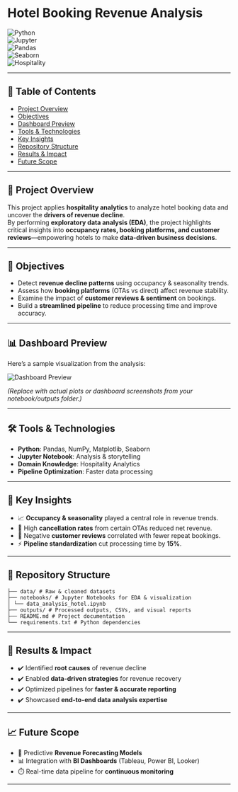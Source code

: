 # Hotel Booking Revenue Analysis  

![Python](https://img.shields.io/badge/Python-3.9-blue?logo=python&logoColor=white)  
![Jupyter](https://img.shields.io/badge/Jupyter-Notebook-orange?logo=jupyter)  
![Pandas](https://img.shields.io/badge/Pandas-Data_Analysis-yellow?logo=pandas&logoColor=white)  
![Seaborn](https://img.shields.io/badge/Seaborn-Visualization-green)  
![Hospitality](https://img.shields.io/badge/Domain-Hospitality_Analytics-purple)  

---

## 📑 Table of Contents  
- [Project Overview](#-project-overview)  
- [Objectives](#-objectives)  
- [Dashboard Preview](#-dashboard-preview)  
- [Tools & Technologies](#-tools--technologies)  
- [Key Insights](#-key-insights)  
- [Repository Structure](#-repository-structure)  
- [Results & Impact](#-results--impact)  
- [Future Scope](#-future-scope)  

---

## 📌 Project Overview  
This project applies **hospitality analytics** to analyze hotel booking data and uncover the **drivers of revenue decline**.  
By performing **exploratory data analysis (EDA)**, the project highlights critical insights into **occupancy rates, booking platforms, and customer reviews**—empowering hotels to make **data-driven business decisions**.  

---

## 🎯 Objectives  
- Detect **revenue decline patterns** using occupancy & seasonality trends.  
- Assess how **booking platforms** (OTAs vs direct) affect revenue stability.  
- Examine the impact of **customer reviews & sentiment** on bookings.  
- Build a **streamlined pipeline** to reduce processing time and improve accuracy.  

---

## 📊 Dashboard Preview  
Here’s a sample visualization from the analysis:  

![Dashboard Preview](outputs/dashboard_sample.png)  

*(Replace with actual plots or dashboard screenshots from your notebook/outputs folder.)*  

---

## 🛠️ Tools & Technologies  
- **Python**: Pandas, NumPy, Matplotlib, Seaborn  
- **Jupyter Notebook**: Analysis & storytelling  
- **Domain Knowledge**: Hospitality Analytics  
- **Pipeline Optimization**: Faster data processing  

---

## 🔑 Key Insights  
- 📈 **Occupancy & seasonality** played a central role in revenue trends.  
- 🏨 High **cancellation rates** from certain OTAs reduced net revenue.  
- 💬 Negative **customer reviews** correlated with fewer repeat bookings.  
- ⚡ **Pipeline standardization** cut processing time by **15%**.  

---

## 📂 Repository Structure  

```text
├── data/ # Raw & cleaned datasets
├── notebooks/ # Jupyter Notebooks for EDA & visualization
│ └── data_analysis_hotel.ipynb
├── outputs/ # Processed outputs, CSVs, and visual reports
├── README.md # Project documentation
└── requirements.txt # Python dependencies
```

---

## 🚀 Results & Impact  
- ✔️ Identified **root causes** of revenue decline  
- ✔️ Enabled **data-driven strategies** for revenue recovery  
- ✔️ Optimized pipelines for **faster & accurate reporting**  
- ✔️ Showcased **end-to-end data analysis expertise**  

---

## 📈 Future Scope  
- 🔮 Predictive **Revenue Forecasting Models**  
- 📊 Integration with **BI Dashboards** (Tableau, Power BI, Looker)  
- ⏱️ Real-time data pipeline for **continuous monitoring**  

---

